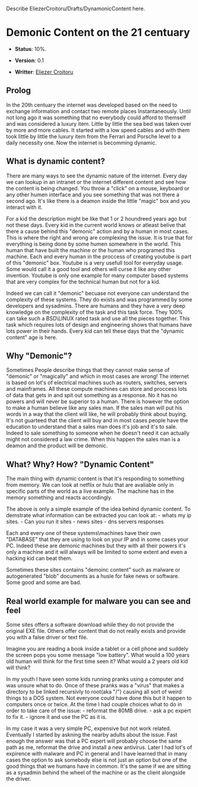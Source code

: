 Describe EliezerCroitoru/Drafts/DynamonicContent here.

# Demonic Content on the 21 centuary

  - **Status**: 10%.

  - **Version**: 0.1

  - **Writter**: [Eliezer
    Croitoru](https://wiki.squid-cache.org/EliezerCroitoru/Drafts/DynmonicContent/Eliezer%20Croitoru#)

## Prolog

In the 20th centuary the internet was developed based on the need to
exchange information and contact two remote places Instantaneously.
Until not long ago it was something that no everybody could afford to
themself and was considered a luxury item. Little by little the sea bed
was taken over by more and more cables. It started with a low speed
cables and with them took little by little the luxury item from the
Ferrari and Porsche level to a daily necessity one. Now the internet is
becomming dynamic.

## What is dynamic content?

There are many ways to see the dynamic nature of the internet. Every day
we can lookup in an intranet or the internet different content and see
how the content is being changed. You throw a "click" on a mouse,
keyboard or any other humen interface and you see something that was not
there a second ago. It's like there is a deamon inside the little
"magic" box and you interact with it.

For a kid the description might be like that 1 or 2 houndreed years ago
but not these days. Every kid in the current world knows or atleast
belive that there a cause behind this "demonic" action and by a human in
most cases. This is where the right and wrong are complexing the issue.
It is true that for everything is being done by some humen somewhere in
the world. This human that have built the machine or the human who
programed this machine. Each and every human in the proccess of creating
youtube is part of this "demonic" box. Youtube is a very usefull tool
for everyday usage. Some would call it a good tool and others will curse
it like any other invention. Youtube is only one example for many
computer based systems that are very complex for the technical human but
not for a kid.

Indeed we can call it "demonic" becuase not everyone can understand the
complexity of these systems. They do exists and was programmed by some
developers and sysadmins. There are humans and they have a very deep
knowledge on the complexity of the task and this task force. They 100%
can take such a BSD\\LINUX rated task and use all the pieces together.
This task which requires lots of design and engineering shows that
humans have lots power in their hands. Every kid can tell these days
that the "dynamic content" age is here.

## Why "Demonic"?

Sometimes People describe things that they cannot make sense of
"demonic" or "magically" and which in most cases are wrong\! The
internet is based on lot's of electrical machines such as routers,
switches, servers and mainframes. All these compute machines can store
and proccess lots of data that gets in and spit out something as a
response. No it has no powers and will never be superior to a human.
There is however the option to make a human believe like any sales man.
If the sales man will put his words in a way that the client will like,
he will probably think about buying. It's not guarteed that the client
will buy and in most cases people have the education to understand that
a sales man does it's job and it's to sale. Indeed to sale something to
someone when he doesn't need it can actually might not considered a law
crime. When this happen the sales man is a deamon and the product will
be demonic.

## What? Why? How? "Dynamic Content"

The main thing with dynamic content is that it's responding to something
from memory. We can look at netflix or hulu that are avaliable only in
specific parts of the world as a live example. The machine has in the
memory something and reacts accordingly.

The above is only a simple example of the idea behind dynamic content.
To demstrate what information can be extracted you can look at: - whats
my ip sites. - Can you run it sites - news sites - dns servers responses

Each and every one of these systems\\machines have their own "DATABASE"
that they are using to look on your IP and in some cases your PC. Indeed
these are demonic machines but they with all their powers it's only a
machine and it will always will be limited to some extent and even a
hacking kid can beat them.

Sometimes these sites contains "demoinc content" such as malware or
autogenerated "blob" documents as a husle for fake news or software.
Some good and some are bad.

## Real world example for malware you can see and feel

Some sites offers a software download while they do not provide the
original EXE file. Others offer content that do not really exists and
provide you with a false driver or text file.

Imagine you are reading a book inside a tablet or a cell phone and
suddely the screen pops you some message "low battery". What would a 100
years old human will think for the first time seen it? What would a 2
years old kid will think?

In my youth I have seen some kids running pranks using a computer and
was unsure what to do. Once of these pranks was a "virus" that makes a
directory to be linked recursivly to root(aka "/") causing all sort of
weird things to a DOS system. Not everyone could have done this but it
happen to computers once or twice. At the time I had couple choices what
to do in order to take care of the issue: - reformat the 80MB drive. -
ask a pc expert to fix it. - ignore it and use the PC as it is.

In my case it was a very simple PC, expensive but not work related.
Eventually I started by askning the nearby adults about the issue. Fast
enough the answer was that a PC expert will probably choose the same
path as me, reformat the drive and install a new antivirus. Later I had
lot's of expirence with malware and PC in general and I have learned
that in many cases the option to ask somebody else is not just an option
but one of the good things that we humans have in common. It's the same
if we are sitting as a sysadmin behind the wheel of the machine or as
the client alongside the driver.
